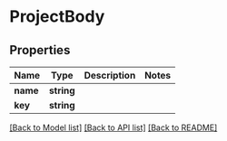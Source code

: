 # ProjectBody

## Properties
Name | Type | Description | Notes
------------ | ------------- | ------------- | -------------
**name** | **string** |  | 
**key** | **string** |  | 

[[Back to Model list]](../README.md#documentation-for-models) [[Back to API list]](../README.md#documentation-for-api-endpoints) [[Back to README]](../README.md)


